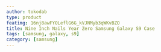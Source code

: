 ```yaml
---
author: tokodab
type: product
featimg: 16nj8awFYOLeflG6G_kVJNMyb3qWKvBZO
title: Nine Inch Nails Year Zero Samsung Galaxy S9 Case
tags: [samsung, galaxy, s9]
category: [samsung]
---
```

